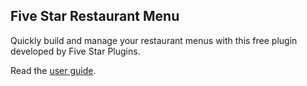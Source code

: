 ## <a name="food-and-drink-menu"></a>Five Star Restaurant Menu

Quickly build and manage your restaurant menus with this free plugin developed by Five Star Plugins.

Read the [user guide](/plugins/food-and-drink-menu).
